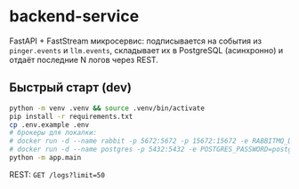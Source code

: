 # backend-service

FastAPI + FastStream микросервис: подписывается на события из `pinger.events` и `llm.events`,
складывает их в PostgreSQL (асинхронно) и отдаёт последние N логов через REST.

## Быстрый старт (dev)

```bash
python -m venv .venv && source .venv/bin/activate
pip install -r requirements.txt
cp .env.example .env
# брокеры для локалки:
# docker run -d --name rabbit -p 5672:5672 -p 15672:15672 -e RABBITMQ_DEFAULT_USER=root -e RABBITMQ_DEFAULT_PASS=toor rabbitmq:3.13-management
# docker run -d --name postgres -p 5432:5432 -e POSTGRES_PASSWORD=postgres -e POSTGRES_DB=notifier postgres:16
python -m app.main
```
REST: `GET /logs?limit=50`
